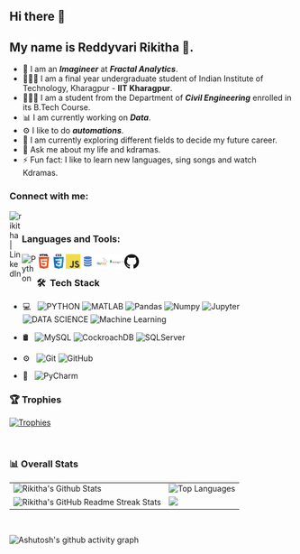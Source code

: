 ## Hi there 👋

## My name is Reddyvari Rikitha 🙂. 
- 🤔 I am an ***Imagineer*** at ***Fractal Analytics***. 
- 👩🏻‍🎓 I am a final year undergraduate student of Indian Institute of Technology, Kharagpur - **IIT Kharagpur**.
- 👷🏻‍♀️ I am a student from the Department of ***Civil Engineering*** enrolled in its B.Tech Course.
- 📊 I am currently working on ***Data***.
- ⚙️ I like to do ***automations***.
- 🧭 I am currently exploring different fields to decide my future career.
- 💬 Ask me about my life and kdramas.
- ⚡ Fun fact: I like to learn new languages, sing songs and watch Kdramas.

### Connect with me:

[<img align="left" alt="rikitha | LinkedIn" width="22px" src="https://cdn.jsdelivr.net/npm/simple-icons@v3/icons/linkedin.svg" />][linkedin]

<br />

### Languages and Tools:

<img align="left" alt="Python" width="26px" src="https://avatars.githubusercontent.com/u/1525981?s=200&v=4" />
<img align="left" alt="HTML5" width="26px" src="https://raw.githubusercontent.com/github/explore/80688e429a7d4ef2fca1e82350fe8e3517d3494d/topics/html/html.png" />
<img align="left" alt="CSS3" width="26px" src="https://raw.githubusercontent.com/github/explore/80688e429a7d4ef2fca1e82350fe8e3517d3494d/topics/css/css.png" />
<img align="left" alt="JavaScript" width="26px" src="https://raw.githubusercontent.com/github/explore/80688e429a7d4ef2fca1e82350fe8e3517d3494d/topics/javascript/javascript.png" />

<img align="left" alt="SQL" width="26px" src="https://raw.githubusercontent.com/github/explore/80688e429a7d4ef2fca1e82350fe8e3517d3494d/topics/sql/sql.png" />
<img align="left" alt="MySQL" width="26px" src="https://raw.githubusercontent.com/github/explore/80688e429a7d4ef2fca1e82350fe8e3517d3494d/topics/mysql/mysql.png" />
<img align="left" alt="MongoDB" width="26px" src="https://raw.githubusercontent.com/github/explore/80688e429a7d4ef2fca1e82350fe8e3517d3494d/topics/mongodb/mongodb.png" />
<img align="left" alt="GitHub" width="26px" src="https://raw.githubusercontent.com/github/explore/78df643247d429f6cc873026c0622819ad797942/topics/github/github.png" />

<br />

<h3> 🛠 &nbsp;Tech Stack</h3>

- 💻 &nbsp;
  ![PYTHON](https://img.shields.io/badge/-Python-333333?style=flat&logo=python)
  ![MATLAB](https://www.mathworks.com/matlabcentral/images/matlab-file-exchange.svg)
  ![Pandas](https://img.shields.io/badge/Pandas-150458?style=flat-square&logo=pandas&logoColor=white")
  ![Numpy](https://img.shields.io/badge/Numpy-013243?style=flat-square&logo=numpy&logoColor=white")
  ![Jupyter](https://img.shields.io/badge/Jupyter-F37626?style=flat-square&logo=Jupyter&logoColor=white)
  ![DATA SCIENCE](https://img.shields.io/badge/-Data%20Science-333333?style=flat&logo=data%20science)
  ![Machine Learning](https://img.shields.io/badge/-ML-333333?style=flat&logo=ML)

- 🛢 &nbsp;
  ![MySQL](https://img.shields.io/badge/-MySQL-333333?style=flat&logo=mysql)
  ![CockroachDB](https://img.shields.io/badge/-MongoDB-333333?style=flat&logo=mongodb)
  ![SQLServer](https://img.shields.io/badge/-SQLServer-333333?style=flat&logo=sqkserver)
  
- ⚙️ &nbsp;
  ![Git](https://img.shields.io/badge/-Git-333333?style=flat&logo=git)
  ![GitHub](https://img.shields.io/badge/-GitHub-333333?style=flat&logo=github)
  
- 🔧 &nbsp;
  ![PyCharm](https://img.shields.io/badge/-Pycharm-333333?style=flat&logo=Pycharm-code&logoColor=007ACC)


### 🏆 Trophies

[![Trophies](https://github-profile-trophy.vercel.app/?username=reddyvaririkitha&row=1&theme=gitdimmed&column=5&margin-w=5&margin-h=5)](https://github.com/ryo-ma/github-profile-trophy)

<br />

### 📊 Overall Stats

<table> 
  <tr>
    <td>
      <img src="https://github-readme-stats.vercel.app/api?username=reddyvaririkitha&show_icons=true&hide_border=true&theme=tokyonight" alt="Rikitha's Github Stats"/>
    </td>
    <td>
      <img src="https://github-readme-stats.vercel.app/api/top-langs/?username=reddyvaririkitha&layout=compact&theme=tokyonight" alt="Top Languages" />
    </td>
  </tr>
  <tr>
    <td align="center">
      <img src="http://github-readme-streak-stats.herokuapp.com?user=reddyvaririkitha&theme=tokyonight&date_format=j%20M%5B%20Y%5D" alt="Rikitha's GitHub Readme Streak Stats" />
    </td>
    <td>
      <img src="https://github-readme-stats.vercel.app/api/top-langs?username=reddyvaririkitha&amp;langs_count=8&amp;theme=tokyonight">
    </td>
</table>


<br/>


![Ashutosh's github activity graph](https://activity-graph.herokuapp.com/graph?username=reddyvaririkitha&theme=material-palenight)



[linkedin]: www.linkedin.com/in/reddyvari-rikitha-405670193
